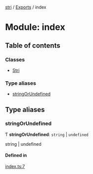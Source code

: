[stri](../README.md) / [Exports](../modules.md) / index

# Module: index

## Table of contents

### Classes

- [Stri](../classes/index.stri.md)

### Type aliases

- [stringOrUndefined](index.md#stringorundefined)

## Type aliases

### stringOrUndefined

Ƭ **stringOrUndefined**: `string` \| `undefined`

string | undefined

#### Defined in

[index.ts:7](https://github.com/mathemaudio/stri/blob/f0ab2b8/src/index.ts#L7)
